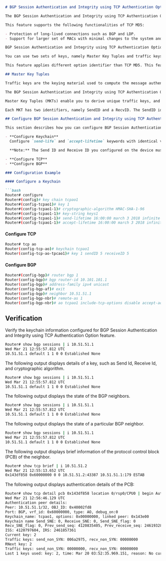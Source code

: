 ```markdown
# BGP Session Authentication and Integrity using TCP Authentication Option Overview

The BGP Session Authentication and Integrity using TCP Authentication Option feature enables you to use stronger Message Authentication Codes that protect against replays, even for long-lived TCP connections. This feature also provides more details on the association of security with TCP connections than TCP MD5 Signature option (TCP MD5).

This feature supports the following functionalities of TCP MD5:

- Protection of long-lived connections such as BGP and LDP.
- Support for larger set of MACs with minimal changes to the system and operations.

BGP Session Authentication and Integrity using TCP Authentication Option feature supports IPv6. It supports these two cryptographic algorithms: HMAC-SHA-1-96 and AES-128-CMAC-96.

You can use two sets of keys, namely Master Key Tuples and traffic keys to authenticate incoming and outgoing segments.

This feature applies different option identifier than TCP MD5. This feature cannot be used simultaneously with TCP MD5.

## Master Key Tuples

Traffic keys are the keying material used to compute the message authentication codes of individual TCP segments.

The BGP Session Authentication and Integrity using TCP Authentication Option (AO) feature uses the existing keychain functionality to define the key string, message authentication codes algorithm, and key lifetimes.

Master Key Tuples (MKTs) enable you to derive unique traffic keys, and to include the keying material required to generate those traffic keys. MKTs indicate the parameters under which the traffic keys are configured. The parameters include whether TCP options are authenticated, and indicators of the algorithms used for traffic key derivation and MAC calculation.

Each MKT has two identifiers, namely SendID and a RecvID. The SendID identifier is inserted as the KeyID identifier of the TCP AO option of the outgoing segments. The RecvID is matched against the TCP AO KeyID of the incoming segments.

## Configure BGP Session Authentication and Integrity using TCP Authentication Option

This section describes how you can configure BGP Session Authentication and Integrity using TCP Authentication Option (TCP AO) feature:

- **Configure Keychain**  
  Configure `send-life` and `accept-lifetime` keywords with identical values in the keychain configuration, otherwise the values become invalid.

  **Note:** The Send ID and Receive ID you configured on the device must match the Receive ID and Send ID configured on the peer respectively.

- **Configure TCP**
- **Configure BGP**

### Configuration Example

#### Configure a Keychain

```bash
Router# configure
Router#(config)# key chain tcpao1
Router#(config-tcpao1)# key 1
Router#(config-tcpao1-1)# cryptographic-algorithm HMAC-SHA-1-96
Router#(config-tcpao1-1)# key-string keys1
Router#(config-tcpao1-1)# send-lifetime 16:00:00 march 3 2018 infinite
Router#(config-tcpao1-1)# accept-lifetime 16:00:00 march 3 2018 infinite
```

#### Configure TCP

```bash
Router# tcp ao
Router(config-tcp-ao)# keychain tcpao1
Router(config-tcp-ao-tpcao1)# key 1 sendID 5 receiveID 5
```

#### Configure BGP

```bash
Router#(config-bgp)# router bgp 1
Router(config-bgp)# bgp router-id 10.101.101.1
Router(config-bgp)# address-family ipv4 unicast
Router(config-bgp-af)# exit
Router(config-bgp)# neighbor 10.51.51.1
Router(config-bgp-nbr)# remote-as 1
Router(config-bgp-nbr)# ao tcpao1 include-tcp-options disable accept-ao-mismatch-connection
```

## Verification

Verify the keychain information configured for BGP Session Authentication and Integrity using TCP Authentication Option feature.

```bash
Router# show bgp sessions | i 10.51.51.1
Wed Mar 21 12:55:57.812 UTC
10.51.51.1 default 1 1 0 0 Established None
```

The following output displays details of a key, such as Send Id, Receive Id, and cryptographic algorithm.

```bash
Router# show bgp sessions | i 10.51.51.1
Wed Mar 21 12:55:57.812 UTC
10.51.51.1 default 1 1 0 0 Established None
```

The following output displays the state of the BGP neighbors.

```bash
Router# show bgp sessions | i 10.51.51.1
Wed Mar 21 12:55:57.812 UTC
10.51.51.1 default 1 1 0 0 Established None
```

The following output displays the state of a particular BGP neighbor.

```bash
Router# show bgp sessions | i 10.51.51.1
Wed Mar 21 12:55:57.812 UTC
10.51.51.1 default 1 1 0 0 Established None
```

The following output displays brief information of the protocol control block (PCB) of the neighbor.

```bash
Router# show tcp brief | i 10.51.51.2
Wed Mar 21 12:55:13.652 UTC
0x143df858 0x60000000 0 0 10.51.51.2:43387 10.51.51.1:179 ESTAB
```

The following output displays authentication details of the PCB:

```bash
Router# show tcp detail pcb 0x143df858 location 0/rsp0/CPU0 | begin Authen
Wed Mar 21 12:56:46.129 UTC
Authentication peer details:
Peer: 10.51.51.1/32, OBJ_ID: 0x40002fd8
Port: BGP, vrf_id: 0x60000000, type: AO, debug_on:0
Keychain_name: tcpao1, options: 0x00000000, linked peer: 0x143e00
Keychain name Send_SNE: 0, Receive_SNE: 0, Send_SNE_flag: 0
Recv_SNE_flag: 0, Prev_send_seq: 4120835405, Prev_receive_seq: 2461932863
ISS: 4120797604, IRS: 2461857361
Current key: 2
Traffic keys: send_non_SYN: 006a2975, recv_non_SYN: 00000000
RNext key: 2
Traffic keys: send_non_SYN: 00000000, recv_non_SYN: 00000000
Last 1 keys used: key: 2, time: Mar 20 03:52:35.969.151, reason: No current key set
```
```